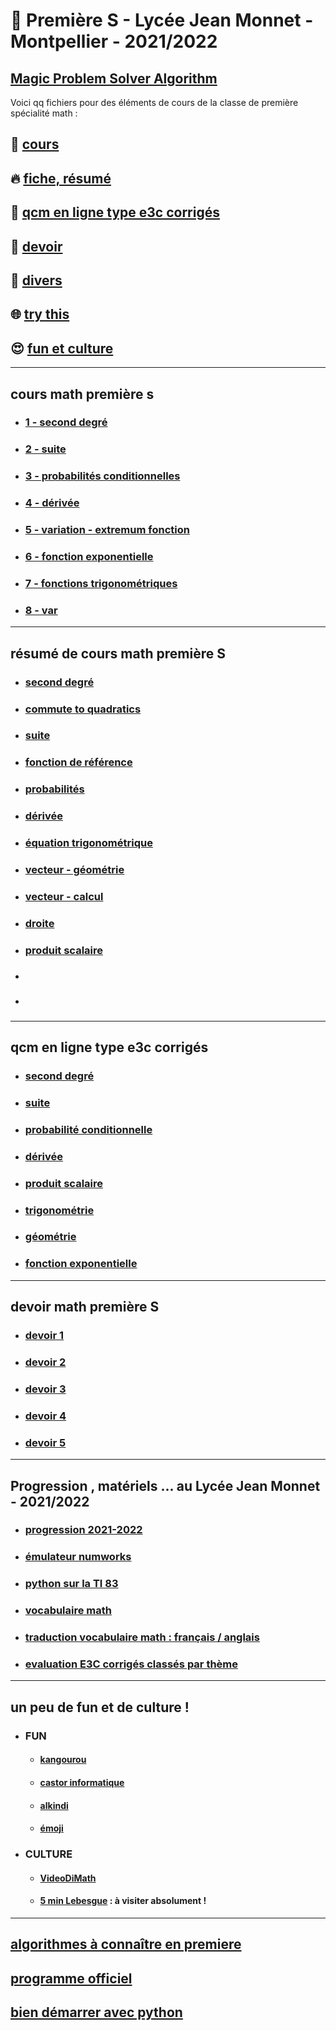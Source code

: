 # :santa: Première S - Lycée Jean Monnet - Montpellier - 2021/2022

[Magic Problem Solver Algorithm](https://proftomcrick.com/2011/04/26/feynman-problem-solving-algorithm/)
---------------------------------------------------------------------------------------------------------------------------

Voici qq fichiers pour des éléments de cours de la classe de première spécialité math :
## 🌈 [cours](#cours)
## 🔥 [fiche, résumé](#resume)
## :gift_heart: [qcm en ligne type e3c corrigés](#e3c)
## 👋 [devoir](#devoir)
## 📜 [divers](#divers)
## 🌐 [try this](https://undergroundmathematics.org/)
## 😍 [fun et culture](#fun)


-----------------------------------------------------------------------------------------------------------------------------
## <a name="cours"></a> cours math première s
* ### [1 - second degré](https://github.com/Math13Net/premiere_S/blob/main/01_premiere_S.pdf)
* ### [2 - suite](https://github.com/Math13Net/premiere_S/blob/main/02_premiere_S.pdf)
* ### [3 - probabilités conditionnelles](https://github.com/Math13Net/premiere_S/blob/main/03_premiere_S.pdf)
* ### [4 - dérivée](https://github.com/Math13Net/premiere_S/blob/main/04_premiere_S.pdf)
* ### [5 - variation - extremum fonction](https://github.com/Math13Net/premiere_S/blob/main/05_premiere_S.pdf)
* ### [6 - fonction exponentielle](https://github.com/Math13Net/premiere_S/blob/main/06_premiere_S.pdf)
* ### [7 - fonctions trigonométriques](https://github.com/Math13Net/premiere_S/blob/main/07_premiere_S.pdf)
* ### [8 - var](https://github.com/Math13Net/premiere_S/blob/main/08_premiere_S.pdf)

-----------------------------------------------------------------------------------------------------------------------------
## <a name="resume"></a> résumé de cours math première S
* ### [second degré](https://www.lyceedadultes.fr/sitepedagogique/documents/math/math1S/01_second_degre/schema_second_degre.pdf)
* ### [commute to quadratics](https://undergroundmathematics.org/quadratics)
* ### [suite](https://www.lyceedadultes.fr/sitepedagogique/documents/math/math1S/04_suites/schema_suites_1S.pdf)
* ### [fonction de référence](https://www.lyceedadultes.fr/sitepedagogique/documents/math/math1S/02_fctns_fctn_reference_variation_fctn_associees/02_schema_fctns_ref_variation_fctn_associees_degre.pdf)
* ### [probabilités](http://www.lyceedadultes.fr/sitepedagogique/documents/math/math1S/08_probabilite/resume_proba_discrete_loi_binomiale.pdf)
* ### [dérivée](https://www.lyceedadultes.fr/sitepedagogique/documents/math/math1S/03_derivation/03_schema_fctn_derivee.pdf)
* ### [équation trigonométrique](https://www.lyceedadultes.fr/sitepedagogique/documents/math/math1S/05_vecteurs_colinearite/resume_equations_trigo_1S.pdf)
* ### [vecteur - géométrie](https://www.lyceedadultes.fr/sitepedagogique/documents/math/math1S/05_vecteurs_colinearite/schema_vecteurs_geometrie_1S.pdf)
* ### [vecteur - calcul](https://www.lyceedadultes.fr/sitepedagogique/documents/math/math1S/05_vecteurs_colinearite/schema_vecteurs_analytique_1S.pdf)
* ### [droite](https://www.lyceedadultes.fr/sitepedagogique/documents/math/math1S/05_vecteurs_colinearite/schema_droites_1S_2S.pdf)
* ### [produit scalaire](https://www.lyceedadultes.fr/sitepedagogique/documents/math/math1S/06_produit_scalaire/schema_produit_scalaire_1S.pdf)
* ### []()
* ### []()

-----------------------------------------------------------------------------------------------------------------------------
## <a name="e3c"></a> qcm en ligne type e3c corrigés
* ### [second degré](https://www.mathgm.fr/index.php/premiere/e3c-1ere/113-second-degre)
* ### [suite](https://www.mathgm.fr/index.php/premiere/e3c-1ere/114-suites-numeriques)
* ### [probabilité conditionnelle](https://www.mathgm.fr/index.php/premiere/e3c-1ere/115-probabilite)
* ### [dérivée](https://www.mathgm.fr/index.php/premiere/e3c-1ere/116-derivation)
* ### [produit scalaire](https://www.mathgm.fr/index.php/premiere/e3c-1ere/117-produit-scalaire)
* ### [trigonométrie](https://www.mathgm.fr/index.php/premiere/e3c-1ere/118-trigonometrie)
* ### [géométrie](https://www.mathgm.fr/index.php/premiere/e3c-1ere/119-e3c-geometrie-reperee)
* ### [fonction exponentielle](https://www.mathgm.fr/index.php/premiere/e3c-1ere/120-fonction-exponentielle)

-----------------------------------------------------------------------------------------------------------------------------
## <a name="devoir"></a> devoir math première S
* ### [devoir 1](https://github.com/Math13Net/premiere_S/blob/main/2021_premiere_s_ds1.pdf)
* ### [devoir 2](https://github.com/Math13Net/premiere_S/blob/main/2021_premiere_s__ds2.pdf)
* ### [devoir 3](https://github.com/Math13Net/premiere_S/blob/main/2021_premiere_s_ds3.pdf)
* ### [devoir 4](https://github.com/Math13Net/premiere_S/blob/main/2021_premiere_s_ds4.pdf)
* ### [devoir 5](http://fr.shaarr.com/app/i-love-you/7509/i-love-coucou)

-----------------------------------------------------------------------------------------------------------------------------
## <a name="divers"></a> Progression , matériels ... au Lycée Jean Monnet - 2021/2022
* ### [progression 2021-2022]()
* ### [émulateur numworks](https://www.numworks.com/fr/simulateur/)
* ### [python sur la TI 83](https://www.lyceedadultes.fr/sitepedagogique/documents/math/math1spe/00_algorithmes/prise_en%20main_python_ti_83_ce.pdf)
* ### [vocabulaire math](https://www.lyceedadultes.fr/sitepedagogique/documents/math/autres_documents/Termes_mathematiques.pdf)
* ### [traduction vocabulaire math : français / anglais](https://www.lyceedadultes.fr/sitepedagogique/documents/math/autres_documents/cours_traduction_anglais_termes_mathematiques.pdf)
* ### [evaluation E3C corrigés classés par thème](http://www.mathgm.fr/index.php/premiere/e3c-1ere)


---------------------------------------------------------------------------------------------------------------------------
## <a name="fun"></a> un peu de fun et de culture !
* ### FUN
  * #### [kangourou](http://www.mathkang.org/default.html)
  * #### [castor informatique](http://castor-informatique.fr/)
  * #### [alkindi](https://www.concours-alkindi.fr/#/)
  * #### [émoji](https://gist.github.com/rxaviers/7360908)
* ### CULTURE
  * #### [VideoDiMath](http://video.math.cnrs.fr/)
  * #### [5 min Lebesgue](https://www.lebesgue.fr/5min) : à visiter absolument !

---------------------------------------------------------------------------------------------------------------------------
## [algorithmes à connaître en premiere](http://revue.sesamath.net/spip.php?article1188)
## [programme officiel](https://cache.media.eduscol.education.fr/file/SP1-MEN-22-1-2019/16/8/spe632_annexe_1063168.pdf)
## [bien démarrer avec python](https://xn--petitfut-i1a.com/download/cours-initiation-python/)

